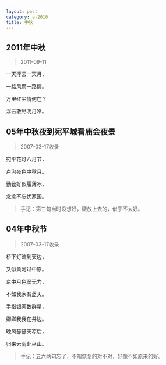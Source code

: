 ```yaml
---
layout: post
category: a-2010
title: 中秋
---
```


## 2011年中秋 ##

> 2011-09-11 

一天浮云一天月，

一路风雨一路情。

万里红尘情何在？

浮云散尽明月冷。

## 05年中秋夜到宛平城看庙会夜景 ##

> 2007-03-17收录

宛平花灯八月节，

卢沟夜色中秋月。

勤勤好似履薄冰，

念念不忘忧家国。

> 手记：第三句当时没想好，硬放上去的，似乎不太好。

## 04年中秋节 ##

> 2007-03-17收录

桥下灯流到天边，

又似黄河过中原。

京中月色弱无力，

不如我家有蓝天。

手指银河数群星，

卿卿我我在井边。

晚风瑟瑟天凉后，

归来云雨赴巫山。

> 手记：五六两句忘了，不知恢复的对不对，好像不如原来的好。
